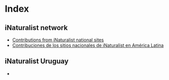 # Index

## iNaturalist network

- [Contributions from iNaturalist national sites](code/contributions_national_sites_global.html)
- [Contribuciones de los sitios nacionales de iNaturalist en América Latina](code/contributions_national_sites_latam.html)

## iNaturalist Uruguay
- 

